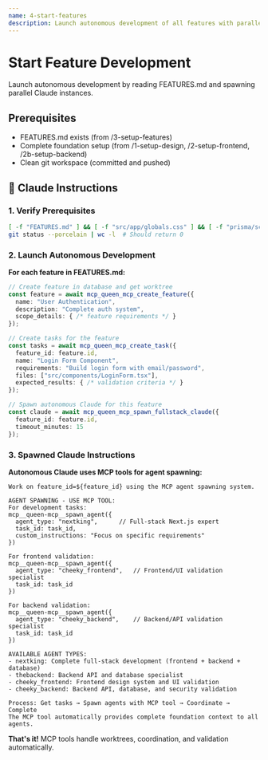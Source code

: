 ```yaml
---
name: 4-start-features
description: Launch autonomous development of all features with parallel Claude instances
---
```


# Start Feature Development

Launch autonomous development by reading FEATURES.md and spawning parallel Claude instances.

## Prerequisites
- FEATURES.md exists (from /3-setup-features)
- Complete foundation setup (from /1-setup-design, /2-setup-frontend, /2b-setup-backend)
- Clean git workspace (committed and pushed)

## 🤖 Claude Instructions

### 1. Verify Prerequisites
```bash
[ -f "FEATURES.md" ] && [ -f "src/app/globals.css" ] && [ -f "prisma/schema.prisma" ] && [ -f "src/lib/prisma.ts" ] && echo "✅ Complete foundation ready" || echo "❌ Run all setup commands first"
git status --porcelain | wc -l  # Should return 0
```

### 2. Launch Autonomous Development
**For each feature in FEATURES.md:**

```typescript
// Create feature in database and get worktree
const feature = await mcp_queen_mcp_create_feature({
  name: "User Authentication", 
  description: "Complete auth system",
  scope_details: { /* feature requirements */ }
});

// Create tasks for the feature
const tasks = await mcp_queen_mcp_create_task({
  feature_id: feature.id,
  name: "Login Form Component",
  requirements: "Build login form with email/password",
  files: ["src/components/LoginForm.tsx"],
  expected_results: { /* validation criteria */ }
});

// Spawn autonomous Claude for this feature
const claude = await mcp_queen_mcp_spawn_fullstack_claude({
  feature_id: feature.id,
  timeout_minutes: 15
});
```

### 3. Spawned Claude Instructions
**Autonomous Claude uses MCP tools for agent spawning:**
```
Work on feature_id=${feature_id} using the MCP agent spawning system.

AGENT SPAWNING - USE MCP TOOL:
For development tasks:
mcp__queen-mcp__spawn_agent({
  agent_type: "nextking",      // Full-stack Next.js expert
  task_id: task_id,
  custom_instructions: "Focus on specific requirements"
})

For frontend validation:
mcp__queen-mcp__spawn_agent({
  agent_type: "cheeky_frontend",   // Frontend/UI validation specialist
  task_id: task_id
})

For backend validation:
mcp__queen-mcp__spawn_agent({
  agent_type: "cheeky_backend",    // Backend/API validation specialist
  task_id: task_id
})

AVAILABLE AGENT TYPES:
- nextking: Complete full-stack development (frontend + backend + database)
- thebackend: Backend API and database specialist
- cheeky_frontend: Frontend design system and UI validation
- cheeky_backend: Backend API, database, and security validation

Process: Get tasks → Spawn agents with MCP tool → Coordinate → Complete
The MCP tool automatically provides complete foundation context to all agents.
```

**That's it!** MCP tools handle worktrees, coordination, and validation automatically.